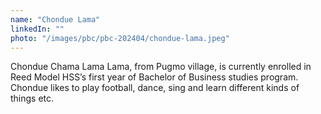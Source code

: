```yaml
---
name: "Chondue Lama"
linkedIn: ""
photo: "/images/pbc/pbc-202404/chondue-lama.jpeg"
---
```


Chondue Chama Lama Lama, from Pugmo village, is currently enrolled in Reed Model HSS’s first year of Bachelor of Business studies program. Chondue likes to play football, dance, sing and learn different kinds of things etc.

